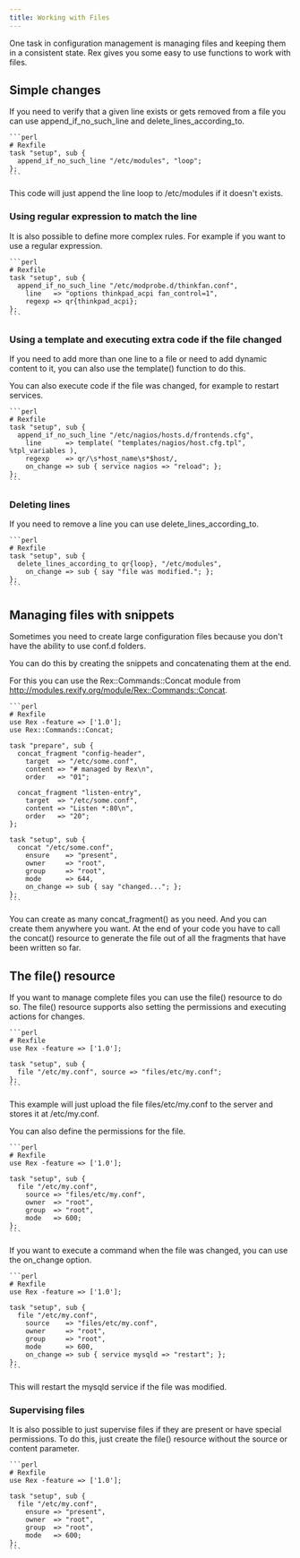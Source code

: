 ```yaml
---
title: Working with Files
---
```


One task in configuration management is managing files and keeping them in a consistent state. Rex gives you some easy to use functions to work with files.

## Simple changes

If you need to verify that a given line exists or gets removed from a file you can use append\_if\_no\_such\_line and delete\_lines\_according\_to.

    ```perl
    # Rexfile
    task "setup", sub {
      append_if_no_such_line "/etc/modules", "loop";
    };
    ```

This code will just append the line loop to /etc/modules if it doesn't exists.

### Using regular expression to match the line

It is also possible to define more complex rules. For example if you want to use a regular expression.

    ```perl
    # Rexfile
    task "setup", sub {
      append_if_no_such_line "/etc/modprobe.d/thinkfan.conf",
        line   => "options thinkpad_acpi fan_control=1",
        regexp => qr{thinkpad_acpi};
    };
    ```

### Using a template and executing extra code if the file changed

If you need to add more than one line to a file or need to add dynamic content to it, you can also use the template() function to do this.

You can also execute code if the file was changed, for example to restart services.

    ```perl
    # Rexfile
    task "setup", sub {
      append_if_no_such_line "/etc/nagios/hosts.d/frontends.cfg",
        line      => template( "templates/nagios/host.cfg.tpl", %tpl_variables ),
        regexp    => qr/\s*host_name\s*$host/,
        on_change => sub { service nagios => "reload"; };
    };
    ```

### Deleting lines

If you need to remove a line you can use delete\_lines\_according\_to.

    ```perl
    # Rexfile
    task "setup", sub {
      delete_lines_according_to qr{loop}, "/etc/modules",
        on_change => sub { say "file was modified."; };
    };
    ```

## Managing files with snippets

Sometimes you need to create large configuration files because you don't have the ability to use conf.d folders.

You can do this by creating the snippets and concatenating them at the end.

For this you can use the Rex::Commands::Concat module from http://modules.rexify.org/module/Rex::Commands::Concat.

    ```perl
    # Rexfile
    use Rex -feature => ['1.0'];
    use Rex::Commands::Concat;
    
    task "prepare", sub {
      concat_fragment "config-header",
        target  => "/etc/some.conf",
        content => "# managed by Rex\n",
        order   => "01";
    
      concat_fragment "listen-entry",
        target  => "/etc/some.conf",
        content => "Listen *:80\n",
        order   => "20";
    };
    
    task "setup", sub {
      concat "/etc/some.conf",
        ensure    => "present",
        owner     => "root",
        group     => "root",
        mode      => 644,
        on_change => sub { say "changed..."; };
    };
    ```

You can create as many concat\_fragment() as you need. And you can create them anywhere you want. At the end of your code you have to call the concat() resource to generate the file out of all the fragments that have been written so far.

## The file() resource

If you want to manage complete files you can use the file() resource to do so. The file() resource supports also setting the permissions and executing actions for changes.

    ```perl
    # Rexfile
    use Rex -feature => ['1.0'];
    
    task "setup", sub {
      file "/etc/my.conf", source => "files/etc/my.conf";
    };
    ```

This example will just upload the file files/etc/my.conf to the server and stores it at /etc/my.conf.

You can also define the permissions for the file.

    ```perl
    # Rexfile
    use Rex -feature => ['1.0'];
    
    task "setup", sub {
      file "/etc/my.conf",
        source => "files/etc/my.conf",
        owner  => "root",
        group  => "root",
        mode   => 600;
    };
    ```

If you want to execute a command when the file was changed, you can use the on\_change option.

    ```perl
    # Rexfile
    use Rex -feature => ['1.0'];
    
    task "setup", sub {
      file "/etc/my.conf",
        source    => "files/etc/my.conf",
        owner     => "root",
        group     => "root",
        mode      => 600,
        on_change => sub { service mysqld => "restart"; };
    };
    ```

This will restart the mysqld service if the file was modified.

### Supervising files

It is also possible to just supervise files if they are present or have special permissions. To do this, just create the file() resource without the source or content parameter.

    ```perl
    # Rexfile
    use Rex -feature => ['1.0'];
    
    task "setup", sub {
      file "/etc/my.conf",
        ensure => "present",
        owner  => "root",
        group  => "root",
        mode   => 600;
    };
    ```
